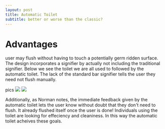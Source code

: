 ```yaml
---
layout: post
title: Automatic Toilet
subtitle: better or worse than the classic?
---
```


# Advantages
user may flush without having to touch a potentially germ ridden surface. The design incorporates a signifier by actually not including the traditional signifier. Below we see the toilet we are all used to followed by the automatic toilet. The lack of the standard bar signifier tells the user they need not flush manually. 

pics
![](tradtoilet)
![](autotoilet)

Additionally, as Norman notes, the immediate feedback given by the automatic toilet lets the user know without doubt that they don't need to flush. It already flushed itself once the user is done!
Individuals using the toilet are looking for effeciency and cleaniness. In this way the automatic toilet acheives these goals. 

